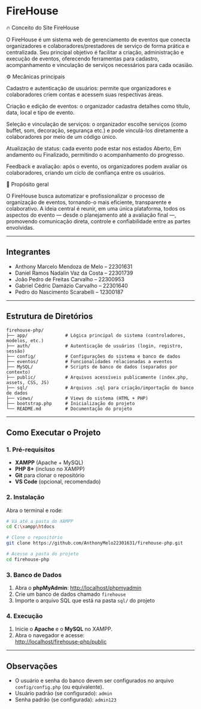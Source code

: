 # FireHouse

🔥 Conceito do Site FireHouse

O FireHouse é um sistema web de gerenciamento de eventos que conecta organizadores e colaboradores/prestadores de serviço de forma prática e centralizada.
Seu principal objetivo é facilitar a criação, administração e execução de eventos, oferecendo ferramentas para cadastro, acompanhamento e vinculação de serviços necessários para cada ocasião.

⚙️ Mecânicas principais

Cadastro e autenticação de usuários: permite que organizadores e colaboradores criem contas e acessem suas respectivas áreas.

Criação e edição de eventos: o organizador cadastra detalhes como título, data, local e tipo de evento.

Seleção e vinculação de serviços: o organizador escolhe serviços (como buffet, som, decoração, segurança etc.) e pode vinculá-los diretamente a colaboradores por meio de um código único.

Atualização de status: cada evento pode estar nos estados Aberto, Em andamento ou Finalizado, permitindo o acompanhamento do progresso.

Feedback e avaliação: após o evento, os organizadores podem avaliar os colaboradores, criando um ciclo de confiança entre os usuários.

🎯 Propósito geral

O FireHouse busca automatizar e profissionalizar o processo de organização de eventos, tornando-o mais eficiente, transparente e colaborativo.
A ideia central é reunir, em uma única plataforma, todos os aspectos do evento — desde o planejamento até a avaliação final —, promovendo comunicação direta, controle e confiabilidade entre as partes envolvidas.

---

## Integrantes
- Anthony Marcelo Mendoza de Melo – 22301631  
- Daniel Ramos Nadalin Vaz da Costa – 22301739  
- João Pedro de Freitas Carvalho – 22300953  
- Gabriel Cédric Damázio Carvalho – 22301640  
- Pedro do Nascimento Scarabelli – 12300187  

---

## Estrutura de Diretórios
```
firehouse-php/
├── app/              # Lógica principal do sistema (controladores, modelos, etc.)
├── auth/             # Autenticação de usuários (login, registro, sessão)
├── config/           # Configurações do sistema e banco de dados
├── eventos/          # Funcionalidades relacionadas a eventos
├── MySQL/            # Scripts de banco de dados (separados por contexto)
├── public/           # Arquivos acessíveis publicamente (index.php, assets, CSS, JS)
├── sql/              # Arquivos .sql para criação/importação do banco de dados
├── views/            # Views do sistema (HTML + PHP)
├── bootstrap.php     # Inicialização do projeto
└── README.md         # Documentação do projeto
```

---

## Como Executar o Projeto

### 1. Pré-requisitos
- **XAMPP** (Apache + MySQL)  
- **PHP 8+** (incluso no XAMPP)  
- **Git** para clonar o repositório  
- **VS Code** (opcional, recomendado)  

### 2. Instalação
Abra o terminal e rode:  

```bash
# Vá até a pasta do XAMPP
cd C:\xampp\htdocs

# Clone o repositório
git clone https://github.com/AnthonyMelo22301631/firehouse-php.git

# Acesse a pasta do projeto
cd firehouse-php
```

### 3. Banco de Dados
1. Abra o **phpMyAdmin**: [http://localhost/phpmyadmin](http://localhost/phpmyadmin)  
2. Crie um banco de dados chamado `firehouse`  
3. Importe o arquivo SQL que está na pasta `sql/` do projeto  

### 4. Execução
1. Inicie o **Apache** e o **MySQL** no XAMPP.  
2. Abra o navegador e acesse:  
   [http://localhost/firehouse-php/public](http://localhost/firehouse-php/public)  

---

## Observações
- O usuário e senha do banco devem ser configurados no arquivo `config/config.php` (ou equivalente).  
- Usuário padrão (se configurado): `admin`  
- Senha padrão (se configurada): `admin123`  
